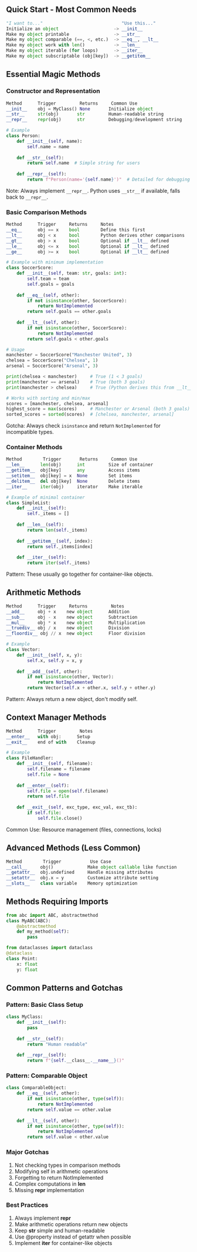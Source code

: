 ## Quick Start - Most Common Needs
```python
"I want to..."                              "Use this..."
Initialize an object                     -> __init__
Make my object printable                 -> __str__
Make my object comparable (==, <, etc.)  -> __eq__, __lt__
Make my object work with len()           -> __len__
Make my object iterable (for loops)      -> __iter__
Make my object subscriptable (obj[key])  -> __getitem__
```

## Essential Magic Methods
### Constructor and Representation
```python
Method      Trigger         Returns     Common Use
__init__    obj = MyClass() None       Initialize object
__str__     str(obj)       str         Human-readable string
__repr__    repr(obj)      str         Debugging/development string

# Example
class Person:
    def __init__(self, name):
        self.name = name
    
    def __str__(self):
        return self.name  # Simple string for users
    
    def __repr__(self):
        return f"Person(name='{self.name}')"  # Detailed for debugging
```
Note: Always implement `__repr__`. Python uses `__str__` if available, falls back to `__repr__`.

### Basic Comparison Methods
```python
Method      Trigger     Returns     Notes
__eq__      obj == x    bool        Define this first
__lt__      obj < x     bool        Python derives other comparisons
__gt__      obj > x     bool        Optional if __lt__ defined
__le__      obj <= x    bool        Optional if __lt__ defined
__ge__      obj >= x    bool        Optional if __lt__ defined

# Example with minimum implementation
class SoccerScore:
    def __init__(self, team: str, goals: int):
        self.team = team
        self.goals = goals
    
    def __eq__(self, other):
        if not isinstance(other, SoccerScore):
            return NotImplemented
        return self.goals == other.goals
    
    def __lt__(self, other):
        if not isinstance(other, SoccerScore):
            return NotImplemented
        return self.goals < other.goals

# Usage
manchester = SoccerScore("Manchester United", 3)
chelsea = SoccerScore("Chelsea", 1)
arsenal = SoccerScore("Arsenal", 3)

print(chelsea < manchester)     # True (1 < 3 goals)
print(manchester == arsenal)    # True (both 3 goals)
print(manchester > chelsea)     # True (Python derives this from __lt__)

# Works with sorting and min/max
scores = [manchester, chelsea, arsenal]
highest_score = max(scores)     # Manchester or Arsenal (both 3 goals)
sorted_scores = sorted(scores)  # [chelsea, manchester, arsenal]
```
Gotcha: Always check `isinstance` and return `NotImplemented` for incompatible types.

### Container Methods
```python
Method        Trigger       Returns     Common Use
__len__      len(obj)      int         Size of container
__getitem__  obj[key]      any         Access items
__setitem__  obj[key] = x  None        Set items
__delitem__  del obj[key]  None        Delete items
__iter__     iter(obj)     iterator    Make iterable

# Example of minimal container
class SimpleList:
    def __init__(self):
        self._items = []
    
    def __len__(self):
        return len(self._items)
    
    def __getitem__(self, index):
        return self._items[index]
    
    def __iter__(self):
        return iter(self._items)
```
Pattern: These usually go together for container-like objects.

## Arithmetic Methods
```python
Method      Trigger     Returns         Notes
__add__     obj + x    new object      Addition
__sub__     obj - x    new object      Subtraction
__mul__     obj * x    new object      Multiplication
__truediv__ obj / x    new object      Division
__floordiv__ obj // x  new object      Floor division

# Example
class Vector:
    def __init__(self, x, y):
        self.x, self.y = x, y
    
    def __add__(self, other):
        if not isinstance(other, Vector):
            return NotImplemented
        return Vector(self.x + other.x, self.y + other.y)
```
Pattern: Always return a new object, don't modify self.

## Context Manager Methods
```python
Method      Trigger         Notes
__enter__   with obj:      Setup
__exit__    end of with    Cleanup

# Example
class FileHandler:
    def __init__(self, filename):
        self.filename = filename
        self.file = None
    
    def __enter__(self):
        self.file = open(self.filename)
        return self.file
    
    def __exit__(self, exc_type, exc_val, exc_tb):
        if self.file:
            self.file.close()
```
Common Use: Resource management (files, connections, locks)

## Advanced Methods (Less Common)
```python
Method        Trigger           Use Case
__call__     obj()             Make object callable like function
__getattr__  obj.undefined     Handle missing attributes
__setattr__  obj.x = y         Customize attribute setting
__slots__    class variable    Memory optimization
```

## Methods Requiring Imports
```python
from abc import ABC, abstractmethod
class MyABC(ABC):
    @abstractmethod
    def my_method(self):
        pass

from dataclasses import dataclass
@dataclass
class Point:
    x: float
    y: float
```

## Common Patterns and Gotchas

### Pattern: Basic Class Setup
```python
class MyClass:
    def __init__(self):
        pass
    
    def __str__(self):
        return "Human readable"
    
    def __repr__(self):
        return f"{self.__class__.__name__}()"
```

### Pattern: Comparable Object
```python
class ComparableObject:
    def __eq__(self, other):
        if not isinstance(other, type(self)):
            return NotImplemented
        return self.value == other.value
    
    def __lt__(self, other):
        if not isinstance(other, type(self)):
            return NotImplemented
        return self.value < other.value
```

### Major Gotchas
1. Not checking types in comparison methods
2. Modifying self in arithmetic operations
3. Forgetting to return NotImplemented
4. Complex computations in __len__
5. Missing __repr__ implementation

### Best Practices
1. Always implement __repr__
2. Make arithmetic operations return new objects
3. Keep __str__ simple and human-readable
4. Use @property instead of getattr when possible
5. Implement __iter__ for container-like objects

